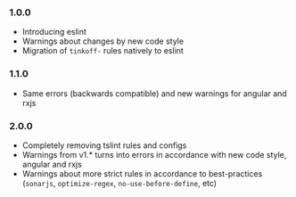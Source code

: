 ### 1.0.0

-   Introducing eslint
-   Warnings about changes by new code style
-   Migration of `tinkoff-` rules natively to eslint

### 1.1.0

-   Same errors (backwards compatible) and new warnings for angular and rxjs

### 2.0.0

-   Completely removing tslint rules and configs
-   Warnings from v1.\* turns into errors in accordance with new code style, angular and rxjs
-   Warnings about more strict rules in accordance to best-practices (`sonarjs`, `optimize-regex`,
    `no-use-before-define`, etc)
